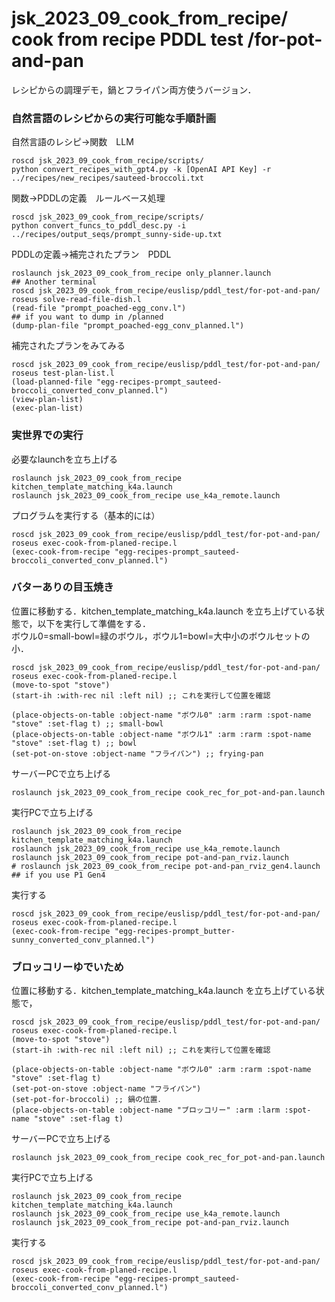 # jsk_2023_09_cook_from_recipe/ cook from recipe PDDL test /for-pot-and-pan

レシピからの調理デモ，鍋とフライパン両方使うバージョン．

### 自然言語のレシピからの実行可能な手順計画
自然言語のレシピ→関数　LLM
```
roscd jsk_2023_09_cook_from_recipe/scripts/
python convert_recipes_with_gpt4.py -k [OpenAI API Key] -r ../recipes/new_recipes/sauteed-broccoli.txt
```
関数→PDDLの定義　ルールベース処理
```
roscd jsk_2023_09_cook_from_recipe/scripts/
python convert_funcs_to_pddl_desc.py -i ../recipes/output_seqs/prompt_sunny-side-up.txt
```

PDDLの定義→補完されたプラン　PDDL  
```
roslaunch jsk_2023_09_cook_from_recipe only_planner.launch
## Another terminal
roscd jsk_2023_09_cook_from_recipe/euslisp/pddl_test/for-pot-and-pan/
roseus solve-read-file-dish.l
(read-file "prompt_poached-egg_conv.l")
## if you want to dump in /planned
(dump-plan-file "prompt_poached-egg_conv_planned.l")
```

補完されたプランをみてみる
```
roscd jsk_2023_09_cook_from_recipe/euslisp/pddl_test/for-pot-and-pan/
roseus test-plan-list.l
(load-planned-file "egg-recipes-prompt_sauteed-broccoli_converted_conv_planned.l")
(view-plan-list)
(exec-plan-list)
```

### 実世界での実行
必要なlaunchを立ち上げる
```
roslaunch jsk_2023_09_cook_from_recipe kitchen_template_matching_k4a.launch
roslaunch jsk_2023_09_cook_from_recipe use_k4a_remote.launch
```

プログラムを実行する（基本的には）
```
roscd jsk_2023_09_cook_from_recipe/euslisp/pddl_test/for-pot-and-pan/
roseus exec-cook-from-planed-recipe.l
(exec-cook-from-recipe "egg-recipes-prompt_sauteed-broccoli_converted_conv_planned.l")
```

### バターありの目玉焼き
位置に移動する．kitchen_template_matching_k4a.launch を立ち上げている状態で，以下を実行して準備をする．  
ボウル0=small-bowl=緑のボウル，ボウル1=bowl=大中小のボウルセットの小．
```
roscd jsk_2023_09_cook_from_recipe/euslisp/pddl_test/for-pot-and-pan/
roseus exec-cook-from-planed-recipe.l
(move-to-spot "stove")
(start-ih :with-rec nil :left nil) ;; これを実行して位置を確認

(place-objects-on-table :object-name "ボウル0" :arm :rarm :spot-name "stove" :set-flag t) ;; small-bowl
(place-objects-on-table :object-name "ボウル1" :arm :rarm :spot-name "stove" :set-flag t) ;; bowl
(set-pot-on-stove :object-name "フライパン") ;; frying-pan
```

サーバーPCで立ち上げる
```
roslaunch jsk_2023_09_cook_from_recipe cook_rec_for_pot-and-pan.launch
```
実行PCで立ち上げる
```
roslaunch jsk_2023_09_cook_from_recipe kitchen_template_matching_k4a.launch
roslaunch jsk_2023_09_cook_from_recipe use_k4a_remote.launch
roslaunch jsk_2023_09_cook_from_recipe pot-and-pan_rviz.launch
# roslaunch jsk_2023_09_cook_from_recipe pot-and-pan_rviz_gen4.launch ## if you use P1 Gen4
```
実行する
```
roscd jsk_2023_09_cook_from_recipe/euslisp/pddl_test/for-pot-and-pan/
roseus exec-cook-from-planed-recipe.l
(exec-cook-from-recipe "egg-recipes-prompt_butter-sunny_converted_conv_planned.l")
```

### ブロッコリーゆでいため
位置に移動する．kitchen_template_matching_k4a.launch を立ち上げている状態で，
```
roscd jsk_2023_09_cook_from_recipe/euslisp/pddl_test/for-pot-and-pan/
roseus exec-cook-from-planed-recipe.l
(move-to-spot "stove")
(start-ih :with-rec nil :left nil) ;; これを実行して位置を確認

(place-objects-on-table :object-name "ボウル0" :arm :rarm :spot-name "stove" :set-flag t)
(set-pot-on-stove :object-name "フライパン")
(set-pot-for-broccoli) ;; 鍋の位置．
(place-objects-on-table :object-name "ブロッコリー" :arm :larm :spot-name "stove" :set-flag t)
```

サーバーPCで立ち上げる
```
roslaunch jsk_2023_09_cook_from_recipe cook_rec_for_pot-and-pan.launch
```
実行PCで立ち上げる
```
roslaunch jsk_2023_09_cook_from_recipe kitchen_template_matching_k4a.launch
roslaunch jsk_2023_09_cook_from_recipe use_k4a_remote.launch
roslaunch jsk_2023_09_cook_from_recipe pot-and-pan_rviz.launch
```
実行する
```
roscd jsk_2023_09_cook_from_recipe/euslisp/pddl_test/for-pot-and-pan/
roseus exec-cook-from-planed-recipe.l
(exec-cook-from-recipe "egg-recipes-prompt_sauteed-broccoli_converted_conv_planned.l")
```

